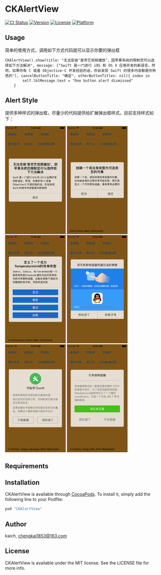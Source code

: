 # CKAlertView

[![CI Status](http://img.shields.io/travis/kaich/CKAlertView.svg?style=flat)](https://travis-ci.org/kaich/CKAlertView)
[![Version](https://img.shields.io/cocoapods/v/CKAlertView.svg?style=flat)](http://cocoapods.org/pods/CKAlertView)
[![License](https://img.shields.io/cocoapods/l/CKAlertView.svg?style=flat)](http://cocoapods.org/pods/CKAlertView)
[![Platform](https://img.shields.io/cocoapods/p/CKAlertView.svg?style=flat)](http://cocoapods.org/pods/CKAlertView)

## Usage

简单的使用方式，调用如下方式代码就可以显示你要的弹出框

	CKAlertView().show(title: "无法安装‘爱奇艺视频播放’，因苹果系统的限制您可以选择如下方法解决", message: ["Swift 是一门进行 iOS 和 OS X 应用开发的新语言。然而，如果你有 C 或者 Objective-C 开发经验的话，你会发现 Swift 的很多内容都是你熟悉的"], cancelButtonTitle: "确定", otherButtonTitles: nil){ index in
            self.lblMessage.text = "One button alert dismissed"
        }


## Alert Style

提供多种样式的弹出框，尽量少的代码提供给扩展弹出框样式。目前支持样式如下：  

<img src="./Screenshot/standard_one.png" width="200">
<img src="./Screenshot/standard_two.png" width="200">
<img src="./Screenshot/standard_multi.png" width="200">
<img src="./Screenshot/body_image.png" width="200">
<img src="./Screenshot/header_image.png" width="200">
<img src="./Screenshot/major_action.png" width="200">


## Requirements

## Installation

CKAlertView is available through [CocoaPods](http://cocoapods.org). To install
it, simply add the following line to your Podfile:

```ruby
pod "CKAlertView"
```

## Author

kaich, chengkai1853@163.com

## License

CKAlertView is available under the MIT license. See the LICENSE file for more info.
